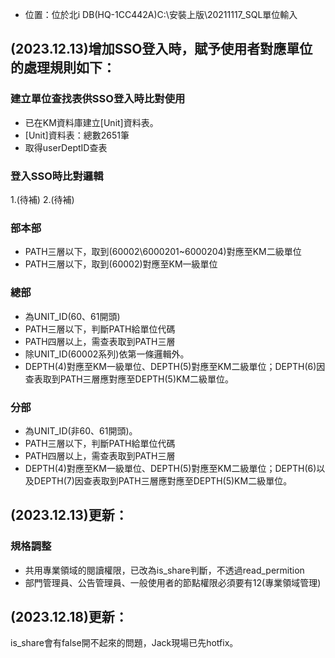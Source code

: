 * 位置：位於北i DB(HQ-1CC442A)C:\安裝上版\20211117_SQL單位輸入

## (2023.12.13)增加SSO登入時，賦予使用者對應單位的處理規則如下：
### 建立單位查找表供SSO登入時比對使用
* 已在KM資料庫建立[Unit]資料表。
* [Unit]資料表：總數2651筆
* 取得userDeptID查表

### 登入SSO時比對邏輯
1.(待補)
2.(待補)

### 部本部
* PATH三層以下，取到(60002\6000201~6000204)對應至KM二級單位
* PATH三層以下，取到(60002)對應至KM一級單位
### 總部
* 為UNIT_ID(60、61開頭)
* PATH三層以下，判斷PATH給單位代碼
* PATH四層以上，需查表取到PATH三層
* 除UNIT_ID(60002系列)依第一條邏輯外。
* DEPTH(4)對應至KM一級單位、DEPTH(5)對應至KM二級單位；DEPTH(6)因查表取到PATH三層應對應至DEPTH(5)KM二級單位。
### 分部
* 為UNIT_ID(非60、61開頭)。
* PATH三層以下，判斷PATH給單位代碼
* PATH四層以上，需查表取到PATH三層
* DEPTH(4)對應至KM一級單位、DEPTH(5)對應至KM二級單位；DEPTH(6)以及DEPTH(7)因查表取到PATH三層應對應至DEPTH(5)KM二級單位。

## (2023.12.13)更新：
### 規格調整
* 共用專業領域的閱讀權限，已改為is_share判斷，不透過read_permition
* 部門管理員、公告管理員、一般使用者的節點權限必須要有12(專業領域管理)


## (2023.12.18)更新：
is_share會有false開不起來的問題，Jack現場已先hotfix。